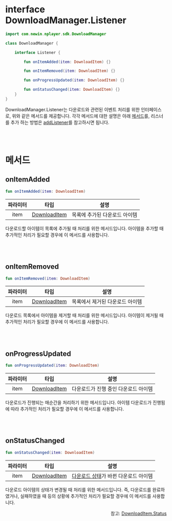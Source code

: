 # interface DownloadManager.Listener

```kotlin
import com.newin.nplayer.sdk.DownloadManager
```

```kotlin
class DownloadManager {

    interface Listener {

        fun onItemAdded(item: DownloadItem) {}

        fun onItemRemoved(item: DownloadItem) {}

        fun onProgressUpdated(item: DownloadItem) {}

        fun onStatusChanged(item: DownloadItem) {}
    }
}
```

DownloadManager.Listener는 다운로드와 관련된 이벤트 처리를 위한 인터페이스로, 위와 같은 메서드를 제공합니다. 각각 메서드에 대한 설명은 아래 [메서드](#메서드)를, 리스너를 추가 하는 방법은 [addListener](../../class/download-manager/home.md#addlistener)를 참고하시면 됩니다.

<br><br>
# 메서드

## onItemAdded
```kotlin
fun onItemAdded(item: DownloadItem)
```
|파라미터|타입|설명|
|:--:|:--:|:--:|
|item|[DownloadItem](../../class/download-item/home.md)|목록에 추가된 다운로드 아이템|

다운로드할 아이템이 목록에 추가될 때 처리를 위한 메서드입니다. 아이템을 추가할 때 추가적인 처리가 필요할 경우에 이 메서드를 사용합니다.

<br><br>
## onItemRemoved
```kotlin
fun onItemRemoved(item: DownloadItem)
```
|파라미터|타입|설명|
|:--:|:--:|:--:|
|item|[DownloadItem](../../class/download-item/home.md)|목록에서 제거된 다운로드 아이템|

다운로드 목록에서 아이템을 제거할 때 처리를 위한 메서드입니다. 아이템이 제거될 때 추가적인 처리가 필요할 경우에 이 메서드를 사용합니다.

<br><br>
## onProgressUpdated
```kotlin
fun onProgressUpdated(item: DownloadItem)
```
|파라미터|타입|설명|
|:--:|:--:|:--:|
|item|[DownloadItem](../../class/download-item/home.md)|다운로드가 진행 중인 다운로드 아이템|

다운로드가 진행되는 매순간을 처리하기 위한 메서드입니다. 아이템 다운로드가 진행됨에 따라 추가적인 처리가 필요할 경우에 이 메서드를 사용합니다.

<br><br>
## onStatusChanged
```kotlin
fun onStatusChanged(item: DownloadItem)
```
|파라미터|타입|설명|
|:--:|:--:|:--:|
|item|[DownloadItem](../../class/download-item/home.md)|[다운로드 상태](../../enum/download-item-status/home.md)가 바뀐 다운로드 아이템|

다운로드 아이템의 상태가 변경될 때 처리를 위한 메서드입니다. 즉, 다운로드를 완료하였거나, 실패하였을 때 등의 상황에 추가적인 처리가 필요할 경우에 이 메서드를 사용합니다.

<div align="right">
참고: <a href="../../enum/download-item-status/home.md">DownloadItem.Status</a>
</div>

